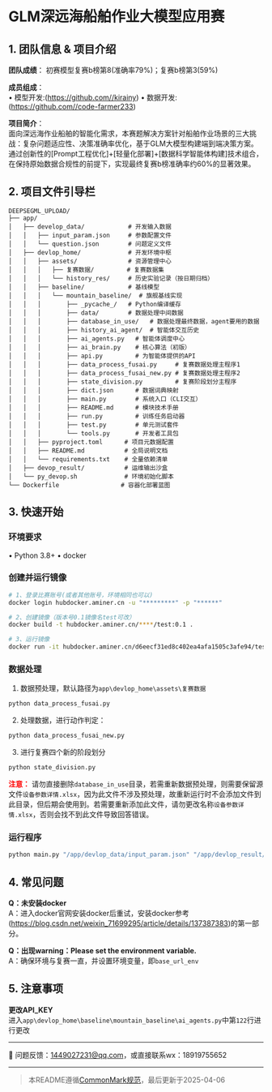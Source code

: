 # GLM深远海船舶作业大模型应用赛

## 1. 团队信息 & 项目介绍
**团队成绩**：
初赛模型复赛b榜第8(准确率79%)；复赛b榜第3(59%)  

**成员组成**：  
• 模型开发:(https://github.com//kirainy)
• 数据开发:(https://github.com//code-farmer233)

**项目简介**：  
面向深远海作业船舶的智能化需求，本赛题解决方案针对船舶作业场景的三大挑战：复杂问题适应性、决策准确率优化，基于GLM大模型构建端到端决策方案。通过创新性的[Prompt工程优化]+[轻量化部署]+[数据科学智能体构建]技术组合，在保持原始数据合规性的前提下，实现最终复赛b榜准确率约60%的显著效果。

## 2. 项目文件引导栏
```
DEEPSEGML_UPLOAD/
├── app/
│   ├── develop_data/            # 开发输入数据
│   │   ├── input_param.json     # 参数配置文件
│   │   └── question.json        # 问题定义文件
│   ├── devlop_home/             # 开发环境中枢
│   │   ├── assets/              # 资源管理中心
│   │   │   ├── 复赛数据/         # 复赛数据集
│   │   │   └── history_res/     # 历史实验记录（按日期归档）
│   │   ├── baseline/            # 基线模型
│   │   │   └── mountain_baseline/  # 旗舰基线实现
│   │   │       ├── _pycache_/   # Python编译缓存
│   │   │       ├── data/        # 数据处理中间数据
│   │   │       ├── database_in_use/   # 数据处理最终数据，agent要用的数据
│   │   │       ├── history_ai_agent/  # 智能体交互历史
│   │   │       ├── ai_agents.py   # 智能体调度中心
│   │   │       ├── ai_brain.py    # 核心算法（初版）
│   │   │       ├── api.py         # 为智能体提供的API
│   │   │       ├── data_process_fusai.py     # 复赛数据处理主程序1
│   │   │       ├── data_process_fusai_new.py # 复赛数据处理主程序2
│   │   │       ├── state_division.py         # 复赛阶段划分主程序
│   │   │       ├── dict.json      # 数据词典映射
│   │   │       ├── main.py        # 系统入口（CLI交互）
│   │   │       ├── README.md      # 模块技术手册
│   │   │       ├── run.py         # 训练任务启动器
│   │   │       ├── test.py        # 单元测试套件
│   │   │       └── tools.py       # 开发者工具包
│   │   ├── pyproject.toml      # 项目元数据配置
│   │   ├── README.md           # 全局说明文档
│   │   └── requirements.txt    # 全量依赖清单
│   ├── devop_result/           # 运维输出沙盒
│   └── py_devop.sh             # 环境初始化脚本
└── Dockerfile                 # 容器化部署蓝图

```
## 3. 快速开始
### 环境要求
• Python 3.8+
• docker

### 创建并运行镜像
```bash
# 1、登录比赛账号(或者其他账号，环境相同也可以)
docker login hubdocker.aminer.cn -u "*********" -p "******"

# 2、创建镜像（版本号0.1镜像名test可改）
docker build -t hubdocker.aminer.cn/****/test:0.1 .

# 3、运行镜像
docker run -it hubdocker.aminer.cn/d6eecf31ed8c402ea4afa1505c3afe94/test:0.1 /bin/bash
```
### 数据处理
1. 数据预处理，默认路径为`app\devlop_home\assets\复赛数据`
```bash
python data_process_fusai.py
```
2. 处理数据，进行动作判定：
```bash
python data_process_fusai_new.py
```
3. 进行复赛四个新的阶段划分
```bash
python state_division.py
```
**<span style="color:red">注意：</span>**
请勿直接删除`database_in_use`目录，若需重新数据预处理，则需要保留源文件`设备参数详情.xlsx`，因为此文件不涉及预处理，故重新运行时不会添加文件到此目录，但后期会使用到。若需要重新添加此文件，请勿更改名称`设备参数详情.xlsx`，否则会找不到此文件导致回答错误。

### 运行程序
```bash
python main.py "/app/devlop_data/input_param.json" "/app/devlop_result/answer.jsonl"
```



## 4. 常见问题
**Q：未安装docker**  
A：进入docker官网安装docker后重试，安装docker参考(https://blog.csdn.net/weixin_71699295/article/details/137387383)的第一部分。

**Q：出现warning：Please set the environment variable.**  
A：确保环境与复赛一直，并设置环境变量，即`base_url_env`


## 5. 注意事项
**更改API_KEY**  
进入`app\devlop_home\baseline\mountain_baseline\ai_agents.py`中第`122`行进行更改


---


🐛 问题反馈：1449027231@qq.com，或直接联系wx：18919755652

---

> 本README遵循[CommonMark规范](https://commonmark.org/)，最后更新于2025-04-06

